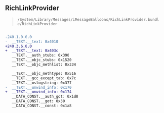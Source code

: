 ## RichLinkProvider

> `/System/Library/Messages/iMessageBalloons/RichLinkProvider.bundle/RichLinkProvider`

```diff

-240.1.0.0.0
-  __TEXT.__text: 0x4010
+240.3.6.0.0
+  __TEXT.__text: 0x403c
   __TEXT.__auth_stubs: 0x390
   __TEXT.__objc_stubs: 0x1520
   __TEXT.__objc_methlist: 0x334

   __TEXT.__objc_methtype: 0x516
   __TEXT.__gcc_except_tab: 0x7c
   __TEXT.__oslogstring: 0x377
-  __TEXT.__unwind_info: 0x170
+  __TEXT.__unwind_info: 0x174
   __DATA_CONST.__auth_got: 0x1d8
   __DATA_CONST.__got: 0x30
   __DATA_CONST.__const: 0x1a8

```
